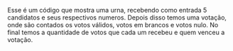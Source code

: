 Esse é um código que mostra uma urna, recebendo como entrada 5 candidatos e seus respectivos numeros. Depois disso temos uma votação, onde são contados os votos válidos, votos em brancos e votos nulo. No final temos a quantidade de votos que cada um recebeu e quem venceu a votação.
